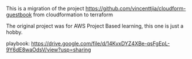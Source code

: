 This is a migration of the project https://github.com/vincenttjia/cloudform-guestbook from cloudformation to terraform

The original project was for AWS Project Based learning, this one is just a hobby.

playbook: https://drive.google.com/file/d/14KvxDYZ4XBe-qsFgEpL-9Y6dE8waOdsV/view?usp=sharing